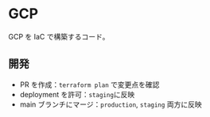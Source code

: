 # GCP

GCP を IaC で構築するコード。

## 開発

- PR を作成：`terraform plan` で変更点を確認
- deployment を許可：`staging`に反映
- main ブランチにマージ：`production`, `staging` 両方に反映
